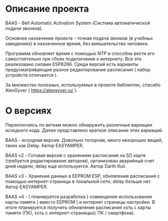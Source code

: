 # Описание проекта
BAAS - Bell Automatic Activation System (Система автоматической  подачи звонков). 

Основное назначение проекта - точная подача звонков (в учебных заведениях) в назначенное время, без вмешательства человека. 

Программа обновляет время с помощью NTP и способна вести его самостоятельно при сбоях подключения к интернету. 
Все это реализовано силами ESP8266. Среди версий есть варианты предусматривающие разное редактирование расписания ( набор устройств отличается ).

За множество полезных, используемых в проекте библиотек, спасибо AlexGyver ( https://alexgyver.ru/ ).

# О версиях 

Переключаясь по веткам можно обнаружить различные вариации исходного кода. Далее представлено краткое описание этих вариаций.

BAAS - исходная версия. Довольно топорная, много нехороших вещей, таких как Delay. Автор EASYAMPER. 

BAAS v2 - Готовая версия с хранением расписания на SD карте (требуется редактирование автором), организован аварийный счет дней недели, delay еще используется. Автор Darth Kuli. 

BAAS v3 - Хранение данных в EEPROM ESP, обновление расписания с помощью интернет-страницы в локальной сети, delay больше нет. Автор EASYAMPER. 

BAAS v4 - ( планируется разработка ) совмещение использования карты памяти ( вместо EEPROM ) и интернет страницы настройки. В итоге планируется получить обновление расписания хоть с карты памяти (ПК), хоть с интернет-страницы(с ПК / смартфона). 
